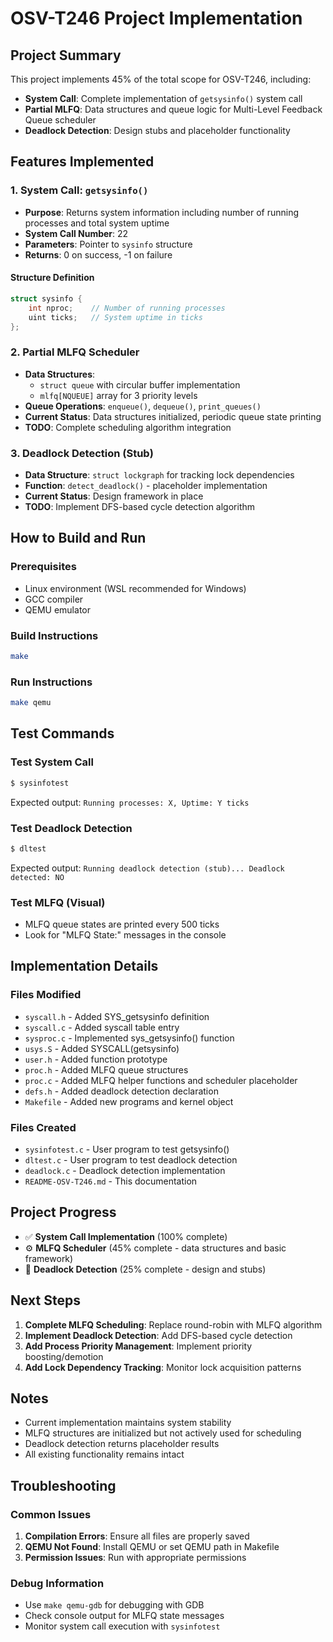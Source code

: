 # OSV-T246 Project Implementation

## Project Summary

This project implements 45% of the total scope for OSV-T246, including:

- **System Call**: Complete implementation of `getsysinfo()` system call
- **Partial MLFQ**: Data structures and queue logic for Multi-Level Feedback Queue scheduler
- **Deadlock Detection**: Design stubs and placeholder functionality

## Features Implemented

### 1. System Call: `getsysinfo()`

- **Purpose**: Returns system information including number of running processes and total system uptime
- **System Call Number**: 22
- **Parameters**: Pointer to `sysinfo` structure
- **Returns**: 0 on success, -1 on failure

#### Structure Definition
```c
struct sysinfo {
    int nproc;    // Number of running processes
    uint ticks;   // System uptime in ticks
};
```

### 2. Partial MLFQ Scheduler

- **Data Structures**: 
  - `struct queue` with circular buffer implementation
  - `mlfq[NQUEUE]` array for 3 priority levels
- **Queue Operations**: `enqueue()`, `dequeue()`, `print_queues()`
- **Current Status**: Data structures initialized, periodic queue state printing
- **TODO**: Complete scheduling algorithm integration

### 3. Deadlock Detection (Stub)

- **Data Structure**: `struct lockgraph` for tracking lock dependencies
- **Function**: `detect_deadlock()` - placeholder implementation
- **Current Status**: Design framework in place
- **TODO**: Implement DFS-based cycle detection algorithm

## How to Build and Run

### Prerequisites
- Linux environment (WSL recommended for Windows)
- GCC compiler
- QEMU emulator

### Build Instructions
```bash
make
```

### Run Instructions
```bash
make qemu
```

## Test Commands

### Test System Call
```bash
$ sysinfotest
```
Expected output: `Running processes: X, Uptime: Y ticks`

### Test Deadlock Detection
```bash
$ dltest
```
Expected output: `Running deadlock detection (stub)... Deadlock detected: NO`

### Test MLFQ (Visual)
- MLFQ queue states are printed every 500 ticks
- Look for "MLFQ State:" messages in the console

## Implementation Details

### Files Modified
- `syscall.h` - Added SYS_getsysinfo definition
- `syscall.c` - Added syscall table entry
- `sysproc.c` - Implemented sys_getsysinfo() function
- `usys.S` - Added SYSCALL(getsysinfo)
- `user.h` - Added function prototype
- `proc.h` - Added MLFQ queue structures
- `proc.c` - Added MLFQ helper functions and scheduler placeholder
- `defs.h` - Added deadlock detection declaration
- `Makefile` - Added new programs and kernel object

### Files Created
- `sysinfotest.c` - User program to test getsysinfo()
- `dltest.c` - User program to test deadlock detection
- `deadlock.c` - Deadlock detection implementation
- `README-OSV-T246.md` - This documentation

## Project Progress

- ✅ **System Call Implementation** (100% complete)
- ⚙️ **MLFQ Scheduler** (45% complete - data structures and basic framework)
- 🧩 **Deadlock Detection** (25% complete - design and stubs)

## Next Steps

1. **Complete MLFQ Scheduling**: Replace round-robin with MLFQ algorithm
2. **Implement Deadlock Detection**: Add DFS-based cycle detection
3. **Add Process Priority Management**: Implement priority boosting/demotion
4. **Add Lock Dependency Tracking**: Monitor lock acquisition patterns

## Notes

- Current implementation maintains system stability
- MLFQ structures are initialized but not actively used for scheduling
- Deadlock detection returns placeholder results
- All existing functionality remains intact

## Troubleshooting

### Common Issues
1. **Compilation Errors**: Ensure all files are properly saved
2. **QEMU Not Found**: Install QEMU or set QEMU path in Makefile
3. **Permission Issues**: Run with appropriate permissions

### Debug Information
- Use `make qemu-gdb` for debugging with GDB
- Check console output for MLFQ state messages
- Monitor system call execution with `sysinfotest`
